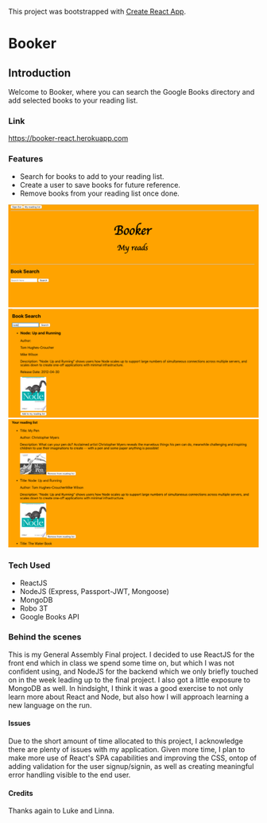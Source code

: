 This project was bootstrapped with [Create React App](https://github.com/facebook/create-react-app).

# Booker

## Introduction

Welcome to Booker, where you can search the Google Books directory and add selected books to your reading list.

### Link
https://booker-react.herokuapp.com


### Features

* Search for books to add to your reading list.
* Create a user to save books for future reference.
* Remove books from your reading list once done.

![homescreen](/images/Home.png)
![searchResults](/images/Search.png)
![readingList](/images/ReadingList.png)

### Tech Used

* ReactJS
* NodeJS (Express, Passport-JWT, Mongoose)
* MongoDB
* Robo 3T
* Google Books API

### Behind the scenes

This is my General Assembly Final project.  I decided to use ReactJS for the front end which in class we spend some time on, but which I was not confident using, and NodeJS for the backend which we only briefly touched on in the week leading up to the final project.  I also got a little exposure to MongoDB as well.  In hindsight, I think it was a good exercise to not only learn more about React and Node, but also how I will approach learning a new language on the run.


#### Issues

Due to the short amount of time allocated to this project, I acknowledge there are plenty of issues with my application.  Given more time, I plan to make more use of React's SPA capabilities and improving the CSS, ontop of adding validation for the user signup/signin, as well as creating meaningful error handling visible to the end user. 


#### Credits

Thanks again to Luke and Linna.


